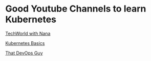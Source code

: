 # Good Youtube Channels to learn Kubernetes

[TechWorld with Nana](https://www.youtube.com/channel/UCdngmbVKX1Tgre699-XLlUA)

[Kubernetes Basics](https://www.youtube.com/playlist?list=PLLasX02E8BPCrIhFrc_ZiINhbRkYMKdPT)

[That DevOps Guy](https://www.youtube.com/channel/UCFe9-V_rN9nLqVNiI8Yof3w)